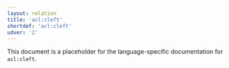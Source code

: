 ```yaml
---
layout: relation
title: 'acl:cleft'
shortdef: 'acl:cleft'
udver: '2'
---
```


This document is a placeholder for the language-specific documentation
for `acl:cleft`.
